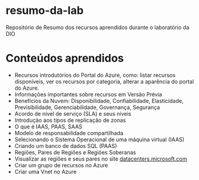 # resumo-da-lab
Repositório de Resumo dos recursos aprendidos durante o laboratório da DIO

# Conteúdos aprendidos
* Recursos introdutórios do Portal do Azure, como: listar recursos disponíveis, ver os recursos por categoria, alterar a aparência do portal do Azure.
* Informações importantes sobre recursos em Versão Prévia
* Benefícios da Nuvem: Disponibilidade, Confiabilidade, Elasticidade, Previsibilidade, Gerenciabilidade, Governança, Segurança
* Acordo de nível de serviço (SLA) e seus níveis
* Introdução aos tipos de replicação de zonas
* O que é IAAS, PAAS, SAAS
* Modelo de responsabilidade compartilhada
* Selecionando o Sistema Operacional de uma máquina virtual (IAAS)
* Criando um banco de dados SQL (PAAS)
* Regiões, Pares de Regiões e Regiões Soberanas
* Visualizar as regiões e seus pares no site [datacenters.microsoft.com](https://datacenters.microsoft.com)
* Criar um grupo de recursos no Azure
* Criar uma Vnet no Azure
